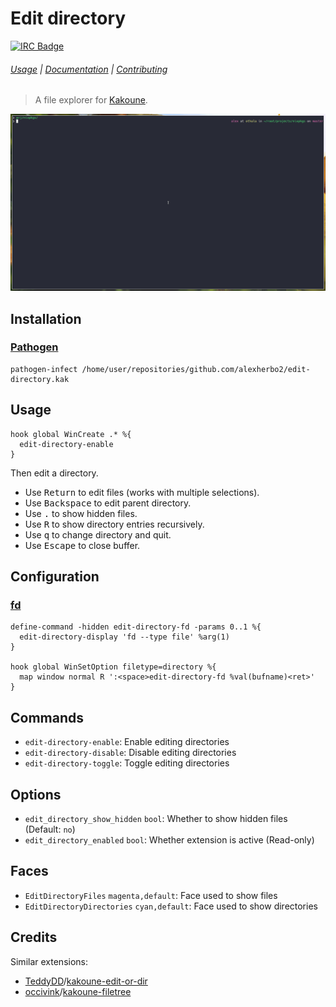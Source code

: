 # Edit directory

[![IRC Badge]][IRC]

###### [Usage] | [Documentation] | [Contributing]

> A file explorer for [Kakoune].

![Demo]

## Installation

### [Pathogen]

``` kak
pathogen-infect /home/user/repositories/github.com/alexherbo2/edit-directory.kak
```

## Usage

``` kak
hook global WinCreate .* %{
  edit-directory-enable
}
```

Then edit a directory.

- Use <kbd>Return</kbd> to edit files (works with multiple selections).
- Use <kbd>Backspace</kbd> to edit parent directory.
- Use <kbd>.</kbd> to show hidden files.
- Use <kbd>R</kbd> to show directory entries recursively.
- Use <kbd>q</kbd> to change directory and quit.
- Use <kbd>Escape</kbd> to close buffer.

## Configuration

### [fd]

``` kak
define-command -hidden edit-directory-fd -params 0..1 %{
  edit-directory-display 'fd --type file' %arg(1)
}

hook global WinSetOption filetype=directory %{
  map window normal R ':<space>edit-directory-fd %val(bufname)<ret>'
}
```

## Commands

- `edit-directory-enable`: Enable editing directories
- `edit-directory-disable`: Disable editing directories
- `edit-directory-toggle`: Toggle editing directories

## Options

- `edit_directory_show_hidden` `bool`: Whether to show hidden files (Default: `no`)
- `edit_directory_enabled` `bool`: Whether extension is active (Read-only)

## Faces

- `EditDirectoryFiles` `magenta,default`: Face used to show files
- `EditDirectoryDirectories` `cyan,default`: Face used to show directories

## Credits

Similar extensions:

- [TeddyDD]/[kakoune-edit-or-dir]
- [occivink]/[kakoune-filetree]

[Kakoune]: http://kakoune.org
[IRC]: https://webchat.freenode.net?channels=kakoune
[IRC Badge]: https://img.shields.io/badge/IRC-%23kakoune-blue.svg
[Demo]: images/demo.gif
[Usage]: #usage
[Documentation]: #commands
[Contributing]: CONTRIBUTING
[Pathogen]: https://github.com/alexherbo2/pathogen.kak
[fd]: https://github.com/sharkdp/fd
[TeddyDD]: https://github.com/TeddyDD
[kakoune-edit-or-dir]: https://github.com/TeddyDD/kakoune-edit-or-dir
[occivink]: https://github.com/occivink
[kakoune-filetree]: https://github.com/occivink/kakoune-filetree
